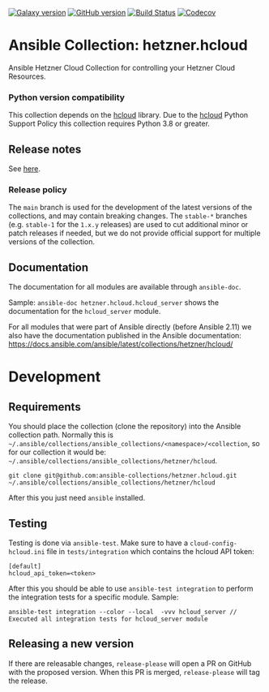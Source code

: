 [![Galaxy version](https://img.shields.io/badge/dynamic/json?label=galaxy&prefix=v&url=https://galaxy.ansible.com/api/v2/collections/hetzner/hcloud/&query=latest_version.version)](https://galaxy.ansible.com/hetzner/hcloud)
[![GitHub version](https://img.shields.io/github/v/release/ansible-collections/hetzner.hcloud)](https://github.com/ansible-collections/hetzner.hcloud/releases)
[![Build Status](https://dev.azure.com/ansible/hetzner.hcloud/_apis/build/status/ci?branchName=main)](https://dev.azure.com/ansible/hetzner.hcloud/_build?definitionId=35)
[![Codecov](https://img.shields.io/codecov/c/github/ansible-collections/hetzner.hcloud)](https://codecov.io/gh/ansible-collections/hetzner.hcloud)

# Ansible Collection: hetzner.hcloud

Ansible Hetzner Cloud Collection for controlling your Hetzner Cloud Resources.

### Python version compatibility

This collection depends on the [hcloud](https://github.com/hetznercloud/hcloud-python) library. Due to the [hcloud](https://github.com/hetznercloud/hcloud-python) Python Support Policy this collection requires Python 3.8 or greater.

## Release notes

See [here](https://github.com/ansible-collections/hetzner.hcloud/tree/master/CHANGELOG.rst).

### Release policy

The `main` branch is used for the development of the latest versions of the collections, and may contain breaking changes. The `stable-*` branches (e.g. `stable-1` for the `1.x.y` releases) are used to cut additional minor or patch releases if needed, but we do not provide official support for multiple versions of the collection.

## Documentation

The documentation for all modules are available through `ansible-doc`.

Sample: `ansible-doc hetzner.hcloud.hcloud_server` shows the documentation for the `hcloud_server` module.

For all modules that were part of Ansible directly (before Ansible 2.11) we also have the documentation published in the
Ansible documentation: https://docs.ansible.com/ansible/latest/collections/hetzner/hcloud/

# Development

## Requirements

You should place the collection (clone the repository) into the Ansible collection path. Normally this
is `~/.ansible/collections/ansible_collections/<namespace>/<collection`, so for our collection it would
be: `~/.ansible/collections/ansible_collections/hetzner/hcloud`.

```
git clone git@github.com:ansible-collections/hetzner.hcloud.git ~/.ansible/collections/ansible_collections/hetzner/hcloud
```

After this you just need `ansible` installed.

## Testing

Testing is done via `ansible-test`. Make sure to have a `cloud-config-hcloud.ini` file in `tests/integration` which
contains the hcloud API token:

```
[default]
hcloud_api_token=<token>
```

After this you should be able to use `ansible-test integration` to perform the integration tests for a specific module.
Sample:

```
ansible-test integration --color --local  -vvv hcloud_server // Executed all integration tests for hcloud_server module
```

## Releasing a new version

If there are releasable changes, `release-please` will open a PR on GitHub with the proposed version. When this PR is merged, `release-please` will tag the release.
